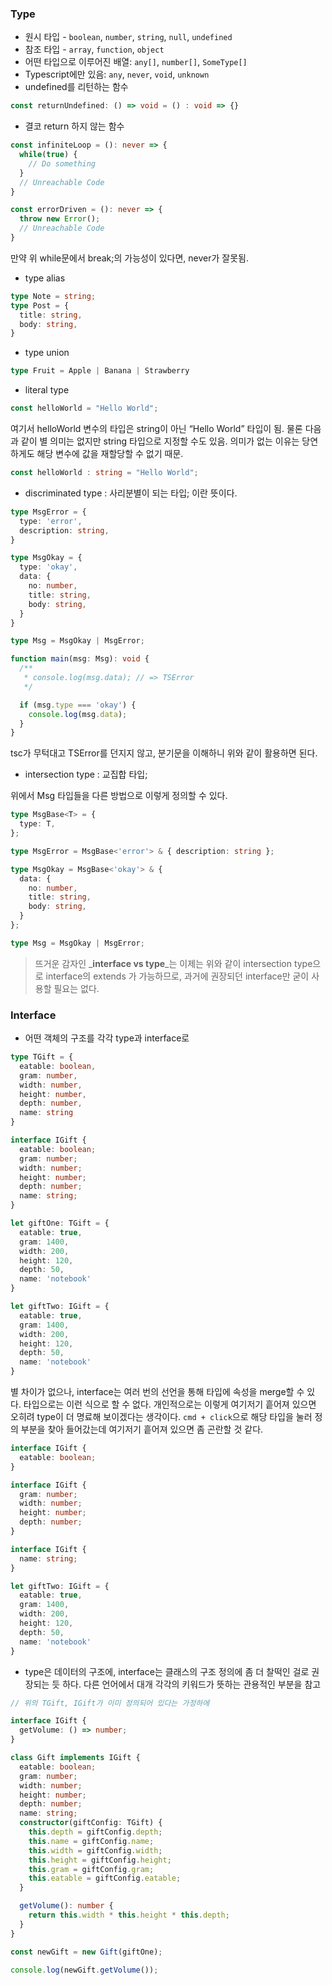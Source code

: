 
### Type

- 원시 타입 - `boolean`, `number`, `string`, `null`, `undefined`
- 참조 타입 - `array`, `function`, `object`
- 어떤 타입으로 이루어진 배열: `any[]`, `number[]`, `SomeType[]`
- Typescript에만 있음: `any`, `never`, `void`, `unknown`
- undefined를 리턴하는 함수

```typescript
const returnUndefined: () => void = () : void => {}
```

- 결코 return 하지 않는 함수

```typescript
const infiniteLoop = (): never => {
  while(true) {
    // Do something
  }
  // Unreachable Code
}
```


```typescript
const errorDriven = (): never => {
  throw new Error();
  // Unreachable Code
}
```


만약 위 while문에서 break;의 가능성이 있다면, never가 잘못됨.

- type alias

```typescript
type Note = string;
type Post = {
  title: string,
  body: string,
}
```

- type union

```typescript
type Fruit = Apple | Banana | Strawberry
```

- literal type

```typescript
const helloWorld = "Hello World";
```


여기서 helloWorld 변수의 타입은 string이 아닌 “Hello World” 타입이 됨. 물론 다음과 같이 별 의미는 없지만 string 타입으로 지정할 수도 있음. 의미가 없는 이유는 당연하게도 해당 변수에 값을 재할당할 수 없기 때문.


```typescript
const helloWorld : string = "Hello World";
```

- discriminated type : 사리분별이 되는 타입; 이란 뜻이다.

```typescript
type MsgError = {
  type: 'error',
  description: string,
}

type MsgOkay = {
  type: 'okay',
  data: {
    no: number,
    title: string,
    body: string,
  }
}

type Msg = MsgOkay | MsgError;

function main(msg: Msg): void {
  /**
   * console.log(msg.data); // => TSError
   */

  if (msg.type === 'okay') {
    console.log(msg.data);
  }
}
```


tsc가 무턱대고 TSError를 던지지 않고, 분기문을 이해하니 위와 같이 활용하면 된다.

- intersection type : 교집합 타입;

위에서 Msg 타입들을 다른 방법으로 이렇게 정의할 수 있다.


```typescript
type MsgBase<T> = {
  type: T,
};

type MsgError = MsgBase<'error'> & { description: string };

type MsgOkay = MsgBase<'okay'> & {
  data: {
    no: number,
    title: string,  
    body: string,
  }
};

type Msg = MsgOkay | MsgError;
```


> 뜨거운 감자인 _**interface vs type**_는 이제는 위와 같이 intersection type으로 interface의 extends 가 가능하므로, 과거에 권장되던 interface만 굳이 사용할 필요는 없다.


### Interface

- 어떤 객체의 구조를 각각 type과 interface로

```typescript
type TGift = {
  eatable: boolean,
  gram: number,
  width: number,
  height: number,
  depth: number,
  name: string
}

interface IGift {
  eatable: boolean;
  gram: number;
  width: number;
  height: number;
  depth: number;
  name: string;
}

let giftOne: TGift = {
  eatable: true,
  gram: 1400,
  width: 200,
  height: 120,
  depth: 50,
  name: 'notebook'
}

let giftTwo: IGift = {
  eatable: true,
  gram: 1400,
  width: 200,
  height: 120,
  depth: 50,
  name: 'notebook'
}
```


별 차이가 없으나, interface는 여러 번의 선언을 통해 타입에 속성을 merge할 수 있다. 타입으로는 이런 식으로 할 수 없다. 개인적으로는 이렇게 여기저기 흩어져 있으면 오히려 type이 더 명료해 보이겠다는 생각이다. `cmd + click`으로 해당 타입을 눌러 정의 부분을 찾아 들어갔는데 여기저기 흩어져 있으면 좀 곤란할 것 같다.


```typescript
interface IGift {
  eatable: boolean;
}

interface IGift {
  gram: number;
  width: number;
  height: number;
  depth: number;
}

interface IGift {
  name: string;
}

let giftTwo: IGift = {
  eatable: true,
  gram: 1400,
  width: 200,
  height: 120,
  depth: 50,
  name: 'notebook'
}
```

- type은 데이터의 구조에, interface는 클래스의 구조 정의에 좀 더 찰떡인 걸로 권장되는 듯 하다. 다른 언어에서 대개 각각의 키워드가 뜻하는 관용적인 부분을 참고

```typescript
// 위의 TGift, IGift가 이미 정의되어 있다는 가정하에

interface IGift {
  getVolume: () => number;
}

class Gift implements IGift {
  eatable: boolean;
  gram: number;
  width: number;
  height: number;
  depth: number;
  name: string;
  constructor(giftConfig: TGift) {
    this.depth = giftConfig.depth;
    this.name = giftConfig.name;
    this.width = giftConfig.width;
    this.height = giftConfig.height;
    this.gram = giftConfig.gram;
    this.eatable = giftConfig.eatable;
  }

  getVolume(): number {
    return this.width * this.height * this.depth;
  }
}

const newGift = new Gift(giftOne);

console.log(newGift.getVolume());
```

